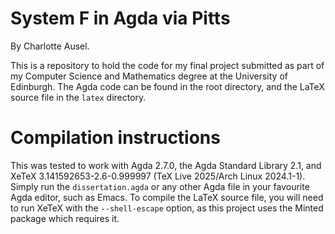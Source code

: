 # System F in Agda via Pitts

By Charlotte Ausel.

This is a repository to hold the code for my final project submitted as part of my Computer Science
and Mathematics degree at the University of Edinburgh. The Agda code can be found in the root
directory, and the LaTeX source file in the `latex` directory.

# Compilation instructions

This was tested to work with Agda 2.7.0, the Agda Standard Library 2.1, and XeTeX
3.141592653-2.6-0.999997 (TeX Live 2025/Arch Linux 2024.1-1). Simply run the `dissertation.agda` or
any other Agda file in your favourite Agda editor, such as Emacs. To compile the LaTeX source file,
you will need to run XeTeX with the `--shell-escape` option, as this project uses the Minted package
which requires it.